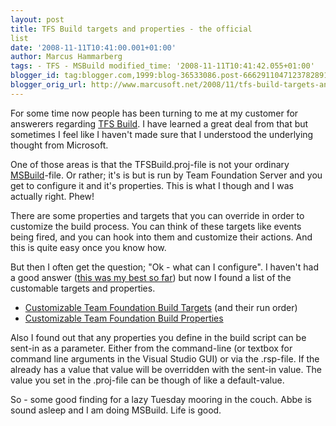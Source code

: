 ```yaml
---
layout: post
title: TFS Build targets and properties - the official
list
date: '2008-11-11T10:41:00.001+01:00'
author: Marcus Hammarberg
tags: - TFS - MSBuild modified_time: '2008-11-11T10:41:42.055+01:00'
blogger_id: tag:blogger.com,1999:blog-36533086.post-6662911047123782891
blogger_orig_url: http://www.marcusoft.net/2008/11/tfs-build-targets-and-properties.html
---
```



For some time now people has been turning to me at my customer for
answerers regarding [TFS
Build](http://msdn.microsoft.com/en-us/library/ms181710(VS.80).aspx). I
have learned a great deal from that but sometimes I feel like I haven't
made sure that I understood the underlying thought from Microsoft.

One of those areas is that the TFSBuild.proj-file is not your ordinary
[MSBuild](http://msdn.microsoft.com/en-us/library/ms171452.aspx)-file.
Or rather; it's is but is run by Team Foundation Server and you get to
configure it and it's properties. This is what I though and I was
actually right. Phew!

There are some properties and targets that you can override in order to
customize the build process. You can think of these targets like events
being fired, and you can hook into them and customize their actions. And
this is quite easy once you know how.

But then I often get the question; "Ok - what can I configure". I
haven't had a good answer ([this was my best so
far](http://www.marcusoft.net/2007/05/teamsystem-builds.html)) but now I
found a list of the customable targets and properties.

-   [Customizable Team Foundation Build
    Targets](http://msdn.microsoft.com/en-us/library/aa337604.aspx) (and
    their run order)
-   [Customizable Team Foundation Build
    Properties](http://msdn.microsoft.com/en-us/library/aa337598.aspx)

Also I found out that any properties you define in the build script can
be sent-in as a parameter. Either from the command-line (or textbox for
command line arguments in the Visual Studio GUI) or via the .rsp-file.
If the already has a value that value will be overridden with the
sent-in value. The value you set in the .proj-file can be though of like
a default-value.

So - some good finding for a lazy Tuesday mooring in the couch. Abbe is
sound asleep and I am doing MSBuild. Life is good.
